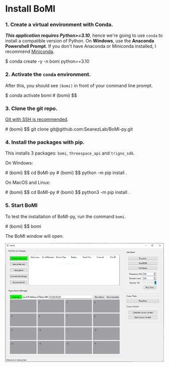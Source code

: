 # Install BoMI

### 1. Create a virtual environment with Conda.

_**This application requires Python>=3.10**_, hence we're going to use `conda` to install a compatible version of Python. On **Windows**, use the **Anaconda Powershell Prompt**. If you don't have Anaconda or Miniconda installed, I recommend [Miniconda](https://docs.conda.io/en/latest/miniconda.html).

<div class="termy">
$ conda create -y -n bomi python==3.10
</div>

### 2. Activate the `conda` environment.

After this, you should see `(bomi)` in front of your command line prompt.

<div class="termy">
$ conda activate bomi
# (bomi) $$ 
</div>

### 3. Clone the git repo.

[Git with SSH is recommended](https://docs.github.com/en/authentication/connecting-to-github-with-ssh).

<div class="termy">
# (bomi) $$ git clone git@github.com:SeanezLab/BoMI-py.git
</div>

### 4. Install the packages with pip.

This installs 3 packages: `bomi`, `threespace_api` and `trigno_sdk`.

On Windows:

<div class="termy">
# (bomi) $$ cd BoMI-py
# (bomi) $$ python -m pip install .
</div>

On MacOS and Linux:

<div class="termy">
# (bomi) $$ cd BoMI-py
# (bomi) $$ python3 -m pip install .
</div>

### 5. Start BoMI

To test the installation of BoMI-py, run the command `bomi`.

<div class="termy">
# (bomi) $$ bomi
</div>

The BoMI window will open.

![BoMI Screenshot](./img/bomi-home.PNG)
